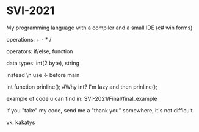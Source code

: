 # SVI-2021

My programming language with a compiler and a small IDE (c# win forms)

operations: + - * /

operators: if/else, function 

data types: int(2 byte), string

instead \n use ↓ before main

int function prinline(); #Why int? I'm lazy
and then    prinline();



example of  code u can find in:     SVI-2021/Final/final_example





if you "take" my code, send me a "thank you" somewhere, it's not difficult

vk: kakatys
